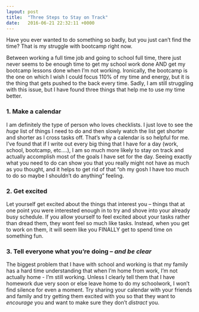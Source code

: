 ```yaml
---
layout: post
title:  "Three Steps to Stay on Track"
date:   2016-06-21 22:32:11 +0000
---
```


Have you ever wanted to do something so badly, but you just can’t find the time? That is my struggle with bootcamp right now.

Between working a full time job and going to school full time, there just never seems to be enough time to get my school work done AND get my bootcamp lessons done when I’m not working. Ironically, the bootcamp is the one on which I wish I could focus 110% of my time and energy, but it is the thing that gets pushed to the back every time. Sadly, I am still struggling with this issue, but I have found three things that help me to use my time better.

### 1.	Make a calendar

I am definitely the type of person who loves checklists. I just love to see the *huge* list of things I need to do and then slowly watch the list get shorter and shorter as I cross tasks off.  That’s why a calendar is so helpful for me. I’ve found that if I write out every big thing that I have for a day (work, school, bootcamp, etc.…), I am so much more likely to stay on track and actually accomplish most of the goals I have set for the day. Seeing exactly what you need to do can show you that you really might not have as much as you thought, and it helps to get rid of that “oh my gosh I have too much to do so maybe I shouldn’t do anything” feeling.

### 2.	Get excited

Let yourself get excited about the things that interest you – things that at one point you were interested enough in to try and shove into your already busy schedule. If you allow yourself to feel excited about your tasks rather than dread them, they wont feel so much like tasks. Instead, when you get to work on them, it will seem like you FINALLY get to spend time on something fun.

### 3.	Tell everyone what you’re doing – *and be clear*

The biggest problem that I have with school and working is that my family has a hard time understanding that when I’m home from work, I’m not actually home - I’m still working. Unless I clearly tell them that I have homework due very soon or else leave home to do my schoolwork, I won’t find silence for even a moment. Try sharing your calendar with your friends and family and try getting them excited with you so that they want to *encourage* you and want to make sure they don’t *distract* you.

